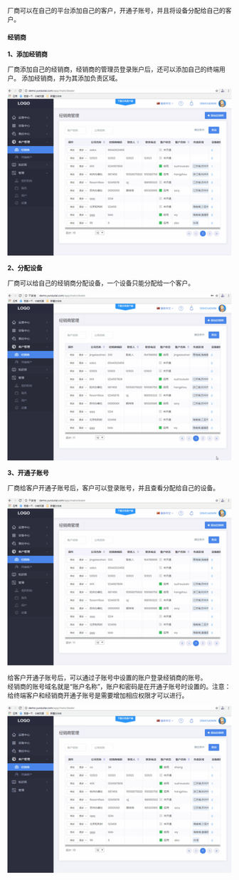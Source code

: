 厂商可以在自己的平台添加自己的客户，开通子账号，并且将设备分配给自己的客户。

#### 经销商
 **1、添加经销商**

厂商添加自己的经销商，经销商的管理员登录账户后，还可以添加自己的终端用户。
添加经销商，并为其添加负责区域。

![Alt text](images\customer_manage\add_dealer.gif)

 **2、分配设备**

厂商可以给自己的经销商分配设备，一个设备只能分配给一个客户。

![Alt text](images\customer_manage\assign_device.gif)

 **3、开通子账号**

厂商给客户开通子账号后，客户可以登录账号，并且查看分配给自己的设备。

![Alt text](images\customer_manage\open_subaccount.gif)

给客户开通子账号后，可以通过子账号中设置的账户登录经销商的账号。  
经销商的账号域名就是“账户名称”，账户和密码是在开通子账号时设置的。注意：给终端客户和经销商开通子账号是需要增加相应权限才可以进行。

![Alt text](images\customer_manage\dealer_login.gif)